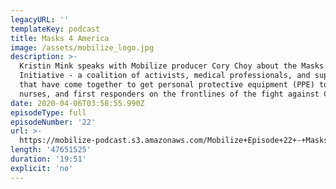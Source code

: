 ```yaml
---
legacyURL: ''
templateKey: podcast
title: Masks 4 America
image: /assets/mobilize_logo.jpg
description: >-
  Kristin Mink speaks with Mobilize producer Cory Choy about the Masks 4 America
  Initiative - a coalition of activists, medical professionals, and suppliers
  that have come together to get personal protective equipment (PPE) to doctors,
  nurses, and first responders on the frontlines of the fight against COVID 19.
date: 2020-04-06T03:58:55.990Z
episodeType: full
episodeNumber: '22'
url: >-
  https://mobilize-podcast.s3.amazonaws.com/Mobilize+Episode+22+-+Masks+4+America.wav
length: '47651525'
duration: '19:51'
explicit: 'no'
---
```


